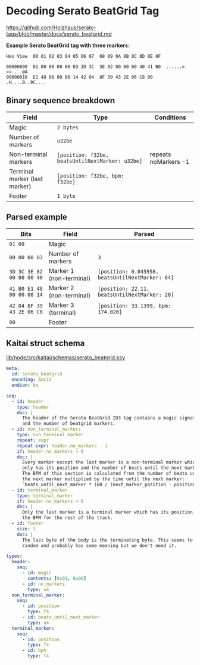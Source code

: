 # Decoding Serato BeatGrid Tag

https://github.com/Holzhaus/serato-tags/blob/master/docs/serato_beatgrid.md

**Example Serato BeatGrid tag with three markers:**

```
Hex View  00 01 02 03 04 05 06 07  08 09 0A 0B 0C 0D 0E 0F

00000000  01 00 00 00 00 03 3D 3C  3E 82 00 00 00 40 41 B0  ......=<>....@A.
00000010  E1 48 00 00 00 14 42 04  8F 39 43 2E 06 C8 00     .H....B..9C....
```

## Binary sequence breakdown

| Field                         | Type                                             | Conditions           |
| ----------------------------- | ------------------------------------------------ | -------------------- |
| Magic                         | `2 bytes`                                        |                      |
| Number of markers             | `u32be`                                          |                      |
| Non-terminal markers          | `[position: f32be, beatsUntilNextMarker: u32be]` | repeats noMarkers -1 |
| Terminal marker (last marker) | `[position: f32be, bpm: f32be]`                  |                      |
| Footer                        | `1 byte`                                         |                      |

## Parsed example

| Bits                      | Field                   | Parsed                                           |
| ------------------------- | ----------------------- | ------------------------------------------------ |
| `01 00`                   | Magic                   |                                                  |
| `00 00 00 03`             | Number of markers       | `3`                                              |
| `3D 3C 3E 82 00 00 00 40` | Marker 1 (non-terminal) | `[position: 0.045958, beatsUntilNextMarker: 64]` |
| `41 B0 E1 48 00 00 00 14` | Marker 2 (non-terminal) | `[position: 22.11, beatsUntilNextMarker: 20]`    |
| `42 04 8F 39 43 2E 06 C8` | Marker 3 (terminal)     | `[position: 33.1399, bpm: 174.026]`              |
| `00`                      | Footer                  |                                                  |

## Kaitai struct schema

[lib/node/src/kaitai/schemas/serato_beatgrid.ksy](../lib/node/src/kaitai/schemas/serato_beatgrid.ksy)

```yaml
meta:
  id: serato_beatgrid
  encoding: ASCII
  endian: be

seq:
  - id: header
    type: header
    doc: |
      The header of the Serato BeatGrid ID3 tag contains a magic signature
      and the number of beatgrid markers.
  - id: non_terminal_markers
    type: non_terminal_marker
    repeat: expr
    repeat-expr: header.no_markers - 1
    if: header.no_markers > 0
    doc: |
      Every marker except the last marker is a non-terminal marker which
      only has its position and the number of beats until the next marker.
      The BPM of this section is calculated from the number of beats until
      the next marker multiplied by the time until the next marker:
      `beats_until_next_marker * (60 / (next_marker_position - position))`
  - id: terminal_marker
    type: terminal_marker
    if: header.no_markers > 0
    doc: |
      Only the last marker is a terminal marker which has its position and
      the BPM for the rest of the track.
  - id: footer
    size: 1
    doc: |
      The last byte of the body is the terminating byte. This seems to be
      random and probably has some meaning but we don't need it.

types:
  header:
    seq:
      - id: magic
        contents: [0x01, 0x00]
      - id: no_markers
        type: u4
  non_terminal_marker:
    seq:
      - id: position
        type: f4
      - id: beats_until_next_marker
        type: u4
  terminal_marker:
    seq:
      - id: position
        type: f4
      - id: bpm
        type: f4
```
